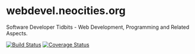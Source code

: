 # webdevel.neocities.org
Software Developer Tidbits - Web Development, Programming and Related Aspects.

[![Build Status](https://travis-ci.org/webdevel/webdevel.neocities.org.svg?branch=master)](https://travis-ci.org/webdevel/webdevel.neocities.org)
[![Coverage Status](https://coveralls.io/repos/github/webdevel/webdevel.neocities.org/badge.svg?branch=master)](https://coveralls.io/github/webdevel/webdevel.neocities.org?branch=master)
